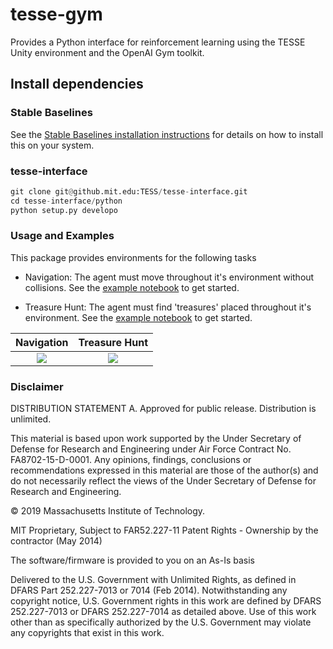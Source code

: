 # tesse-gym

Provides a Python interface for reinforcement learning using the TESSE Unity environment and the OpenAI Gym toolkit.

## Install dependencies

### Stable Baselines
See the [Stable Baselines installation instructions](https://stable-baselines.readthedocs.io/en/master/guide/install.html) for details on how to install this on your system.

### tesse-interface

```python
git clone git@github.mit.edu:TESS/tesse-interface.git
cd tesse-interface/python
python setup.py developo
```

### Usage and Examples

This package provides environments for the following tasks
- Navigation: The agent must move throughout it's environment without collisions. See  the [example notebook](notebooks/navigation-training.ipynb) to get started.

- Treasure Hunt: The agent must find 'treasures' placed throughout it's environment. See the [example notebook](notebooks/treasure-hunt-training.ipynb) to get started.

Navigation | Treasure Hunt
:----------:|:---------------:
![](docs/nav-1.gif) | ![](docs/hunt-1.gif)
  


### Disclaimer

DISTRIBUTION STATEMENT A. Approved for public release. Distribution is unlimited.

This material is based upon work supported by the Under Secretary of Defense for Research and Engineering under Air Force Contract No. FA8702-15-D-0001. Any opinions, findings, conclusions or recommendations expressed in this material are those of the author(s) and do not necessarily reflect the views of the Under Secretary of Defense for Research and Engineering.

© 2019 Massachusetts Institute of Technology.

MIT Proprietary, Subject to FAR52.227-11 Patent Rights - Ownership by the contractor (May 2014)

The software/firmware is provided to you on an As-Is basis

Delivered to the U.S. Government with Unlimited Rights, as defined in DFARS Part 252.227-7013 or 7014 (Feb 2014). Notwithstanding any copyright notice, U.S. Government rights in this work are defined by DFARS 252.227-7013 or DFARS 252.227-7014 as detailed above. Use of this work other than as specifically authorized by the U.S. Government may violate any copyrights that exist in this work.
